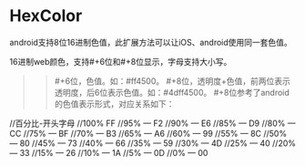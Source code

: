 # HexColor
android支持8位16进制色值，此扩展方法可以让iOS、android使用同一套色值。

16进制web颜色，支持#+6位和#+8位显示，字母支持大小写。

>>#+6位，色值。如：#ff4500。
  #+8位，透明度+色值，前两位表示透明度，后6位表示色值。如：#4dff4500。
  #+8位参考了android的色值表示形式，对应关系如下：
  
//百分比-开头字母
//100% FF
//95% — F2
//90% — E6
//85% — D9
//80% — CC
//75% — BF
//70% — B3
//65% — A6
//60% — 99
//55% — 8C
//50% — 80
//45% — 73
//40% — 66
//35% — 59
//30% — 4D
//25% — 40
//20% — 33
//15% — 26
//10% — 1A
//5% — 0D
//0% — 00
